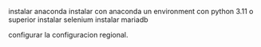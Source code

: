 instalar anaconda
instalar con anaconda un environment con python 3.11 o superior
instalar selenium
instalar mariadb

configurar la configuracion regional.

